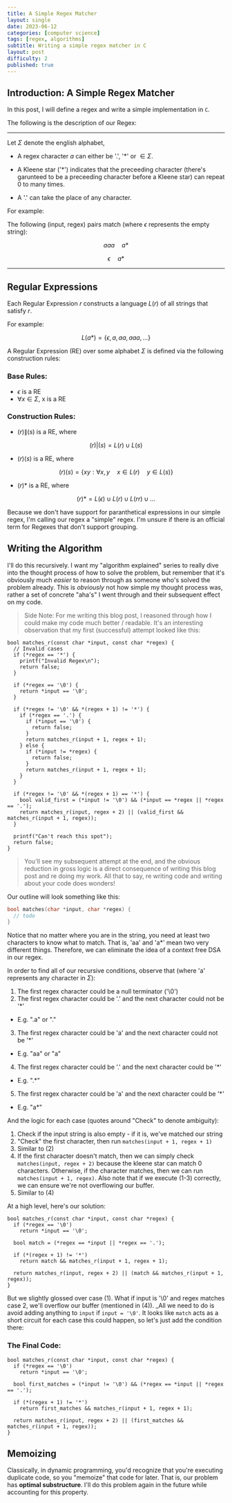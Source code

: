 ```yaml
---
title: A Simple Regex Matcher
layout: single
date: 2023-06-12
categories: [computer science]
tags: [regex, algorithms]
subtitle: Writing a simple regex matcher in C
layout: post
difficulty: 2
published: true
---
```


## Introduction: A Simple Regex Matcher

In this post, I will define a regex and write a simple implementation in `C`.

The following is the description of our Regex:


***

Let $\Sigma$ denote the english alphabet,

- A regex character $a$ can either be '.', '\*' or $\in \Sigma$.

- A Kleene star ('\*') indicates that the preceeding character (there's garunteed to be a preceeding character before a Kleene star) can repeat 0 to many times.

- A '.' can take the place of any character.

For example:

The following (input, regex) pairs match (where $\epsilon$ represents the empty string):

$$aaa \quad a*$$

$$\epsilon \quad a*$$

***

## Regular Expressions

Each Regular Expression $r$ constructs a language $L(r)$ of all strings that satisfy $r$.

For example:

$$L(a*) = \{\epsilon, a, aa, aaa, \dots\}$$

A Regular Expression (RE) over some alphabet $\Sigma$ is defined via the following construction rules:

### Base Rules:

- $\epsilon$ is a RE
- $\forall x \in \Sigma$, x is a RE

### Construction Rules:

- $(r)\|(s)$ is a RE, where

$$(r)|(s) = L(r) \cup L(s)$$ 

- $(r)(s)$ is a RE, where

$$(r)(s) = \{xy : \forall x,y \quad x \in L(r) \quad y \in L(s)\}$$

- $(r)*$ is a RE, where

$$(r)* = L(\epsilon) \cup L(r) \cup L(rr) \cup \dots$$

Because we don't have support for paranthetical expressions in our simple regex, I'm calling our regex a "simple" regex. I'm unsure if there is an official term for Regexes that don't support grouping.

## Writing the Algorithm

I'll do this recursively. I want my "algorithm explained" series to really dive into the thought process of how to solve the problem, but remember that it's obviously much _easier_ to reason through as someone who's solved the problem already. This is _obviously_ not how simple my thought process was, rather a set of concrete "aha's" I went through and their subsequent effect on my code.

> Side Note: For me writing this blog post, I reasoned through how I could make my code much better / readable. It's an interesting observation that my first (successful) attempt looked like this:

```
bool matches_r(const char *input, const char *regex) {
  // Invalid cases
  if (*regex == '*') {
    printf("Invalid Regex\n");
    return false;
  }

  if (*regex == '\0') {
    return *input == '\0';
  }

  if (*regex != '\0' && *(regex + 1) != '*') {
    if (*regex == '.') {
      if (*input == '\0') {
        return false;
      }
      return matches_r(input + 1, regex + 1);
    } else {
      if (*input != *regex) {
        return false;
      }
      return matches_r(input + 1, regex + 1);
    }
  }

  if (*regex != '\0' && *(regex + 1) == '*') {
    bool valid_first = (*input != '\0') && (*input == *regex || *regex == '.');
    return matches_r(input, regex + 2) || (valid_first && matches_r(input + 1, regex));
  }

  printf("Can't reach this spot");
  return false;
}
```

> You'll see my subsequent attempt at the end, and the obvious reduction in gross logic is a direct consequence of writing this blog post and re doing my work. All that to say, re writing code and writing about your code does wonders!


Our outline will look something like this:

```c
bool matches(char *input, char *regex) {
  // todo
}
```

Notice that no matter where you are in the string, you need at least two characters to know what to match. That is, 'aa' and 'a*' mean two very different things. Therefore, we can eliminate the idea of a context free DSA in our regex.

In order to find all of our recursive conditions, observe that (where 'a' represents any character in $\Sigma$):

1. The first regex character could be a null terminator ('\0')
2. The first regex character could be '.' and the next character could not be '*'
  - E.g. ".a" or "."
3. The first regex character could be 'a' and the next character could not be '*'
  - E.g. "aa" or "a"
4. The first regex character could be '.' and the next character could be '*'
  - E.g. ".*"
5. The first regex character could be 'a' and the next character could be '*'
  - E.g. "a*"


And the logic for each case (quotes around "Check" to denote ambiguity):

1. Check if the input string is also empty - if it is, we've matched our string
2. "Check" the first character, then run `matches(input + 1, regex + 1)`
3. Similar to (2)
4. If the first character doesn't match, then we can simply check `matches(input, regex + 2)` because the kleene star can match 0 characters. Otherwise, if the character matches, then we can run `matches(input + 1, regex)`. Also note that if we execute (1-3) correctly, we can ensure we're not overflowing our buffer.
5. Similar to (4)

At a high level, here's our solution:

```
bool matches_r(const char *input, const char *regex) {
  if (*regex == '\0')
    return *input == '\0';

  bool match = (*regex == *input || *regex == '.');

  if (*(regex + 1) != '*')
    return match && matches_r(input + 1, regex + 1);

  return matches_r(input, regex + 2) || (match && matches_r(input + 1, regex));
}
```

But we slightly glossed over case (1). What if input is '\0' and regex matches case 2, we'll overflow our buffer (mentioned in (4)). _All we need to do is avoid adding anything to `input` if `input = '\0'`. It looks like `match` acts as a short circuit for each case this could happen, so let's just add the condition there:

### The Final Code:

```
bool matches_r(const char *input, const char *regex) {
  if (*regex == '\0')
    return *input == '\0';

  bool first_matches = (*input != '\0') && (*regex == *input || *regex == '.');

  if (*(regex + 1) != '*') 
    return first_matches && matches_r(input + 1, regex + 1);

  return matches_r(input, regex + 2) || (first_matches && matches_r(input + 1, regex));
}
```

## Memoizing

Classically, in dynamic programming, you'd recognize that you're executing duplicate code, so you "memoize" that code for later. That is, our problem has **optimal substructure**. I'll do this problem again in the future while accounting for this property.







































